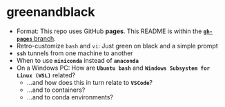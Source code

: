 # greenandblack

- Format: This repo uses GitHub **pages**. This README is within the [**`gh-pages`** branch](https://github.com/robfatland/greenandblack/tree/gh-pages).
- Retro-customize `bash` and `vi`: Just green on black and a simple prompt
- **`ssh`** tunnels from one machine to another
- When to use **`miniconda`** instead of **`anaconda`**
- On a Windows PC: How are **`Ubuntu bash`** and **`Windows Subsystem for Linux (WSL)`** related?
    - ...and how does this in turn relate to **`VSCode`**?
    - ...and to containers?
    - ...and to conda environments?
